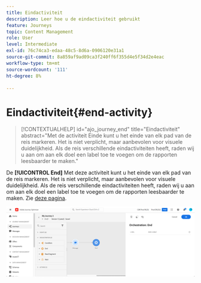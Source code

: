 ```yaml
---
title: Eindactiviteit
description: Leer hoe u de eindactiviteit gebruikt
feature: Journeys
topic: Content Management
role: User
level: Intermediate
exl-id: 76c74ca3-edaa-48c5-8d6a-0906120e31a1
source-git-commit: 8a859af9ad09ca3f240ff6f355d4e5f34d2e4eac
workflow-type: tm+mt
source-wordcount: '111'
ht-degree: 8%

---
```


# Eindactiviteit{#end-activity}

>[!CONTEXTUALHELP]
>id="ajo_journey_end"
>title="Eindactiviteit"
>abstract="Met de activiteit Einde kunt u het einde van elk pad van de reis markeren. Het is niet verplicht, maar aanbevolen voor visuele duidelijkheid. Als de reis verschillende eindactiviteiten heeft, raden wij u aan om aan elk doel een label toe te voegen om de rapporten leesbaarder te maken."

De **[!UICONTROL End]** Met deze activiteit kunt u het einde van elk pad van de reis markeren. Het is niet verplicht, maar aanbevolen voor visuele duidelijkheid. Als de reis verschillende eindactiviteiten heeft, raden wij u aan om aan elk doel een label toe te voegen om de rapporten leesbaarder te maken. Zie [deze pagina](../reports/live-report.md).

![](assets/journey54.png)
